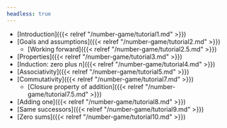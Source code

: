 ```yaml
---
headless: true
---
```


<p>

- [Introduction]({{< relref "/number-game/tutorial1.md" >}})
- [Goals and assumptions]({{< relref "/number-game/tutorial2.md" >}})
  - [Working forward]({{< relref "/number-game/tutorial2.5.md" >}})
- [Properties]({{< relref "/number-game/tutorial3.md" >}})
- [Induction: zero plus n]({{< relref "/number-game/tutorial4.md" >}})
- [Associativity]({{< relref "/number-game/tutorial5.md" >}})
- [Commutativity]({{< relref "/number-game/tutorial7.md" >}})
  - [Closure property of addition]({{< relref
    "/number-game/tutorial7.5.md" >}})
- [Adding one]({{< relref "/number-game/tutorial8.md" >}})
- [Same successors]({{< relref "/number-game/tutorial9.md" >}})
- [Zero sums]({{< relref "/number-game/tutorial10.md" >}})

<!--
- [Zero sums: the final cut]({{< relref "/number-game/tutorial11.md" >}})
-->
